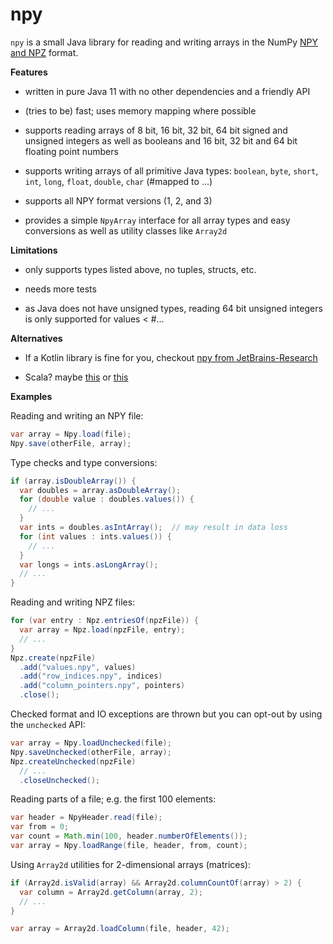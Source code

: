 # npy

`npy` is a small Java library for reading and writing arrays in the NumPy 
[NPY and NPZ](https://numpy.org/devdocs/reference/generated/numpy.lib.format.html) format.



__Features__

* written in pure Java 11 with no other dependencies and a friendly API

* (tries to be) fast; uses memory mapping where possible

* supports reading arrays of 8 bit, 16 bit, 32 bit, 64 bit signed and unsigned integers as well as booleans and 16 bit, 32 bit and 64 bit floating point numbers

* supports writing arrays of all primitive Java types: `boolean`, `byte`, `short`, `int`, `long`, `float`, `double`, `char` (#mapped to ...)

* supports all NPY format versions (1, 2, and 3)

* provides a simple `NpyArray` interface for all array types and easy conversions as well as utility classes like `Array2d`



__Limitations__

* only supports types listed above, no tuples, structs, etc.

* needs more tests

* as Java does not have unsigned types, reading 64 bit unsigned integers is only supported for values < #...



__Alternatives__

* If a Kotlin library is fine for you, checkout [npy from JetBrains-Research](https://github.com/JetBrains-Research/npy)

* Scala? maybe [this](https://github.com/priimak/scala-data) or [this](https://github.com/indix/ml2npy)



__Examples__

Reading and writing an NPY file:

```java
var array = Npy.load(file);
Npy.save(otherFile, array);
```

Type checks and type conversions:

```java
if (array.isDoubleArray()) {
  var doubles = array.asDoubleArray();
  for (double value : doubles.values()) {
    // ...    
  }
  var ints = doubles.asIntArray();  // may result in data loss
  for (int values : ints.values()) {
    // ...
  }
  var longs = ints.asLongArray();
  // ...
}
```

Reading and writing NPZ files:

```java
for (var entry : Npz.entriesOf(npzFile)) {
  var array = Npz.load(npzFile, entry);
  // ...
}
Npz.create(npzFile)
  .add("values.npy", values)
  .add("row_indices.npy", indices)
  .add("column_pointers.npy", pointers)
  .close();
```

Checked format and IO exceptions are thrown but you can opt-out by using the `unchecked` API:

```java
var array = Npy.loadUnchecked(file);
Npy.saveUnchecked(otherFile, array);
Npz.createUnchecked(npzFile)
  // ...
  .closeUnchecked();
```

Reading parts of a file; e.g. the first 100 elements:

```java
var header = NpyHeader.read(file);
var from = 0;
var count = Math.min(100, header.numberOfElements());
var array = Npy.loadRange(file, header, from, count);
```

 Using `Array2d` utilities for 2-dimensional arrays (matrices):

```java
if (Array2d.isValid(array) && Array2d.columnCountOf(array) > 2) {
  var column = Array2d.getColumn(array, 2);
  // ...  
}

var array = Array2d.loadColumn(file, header, 42);
```
